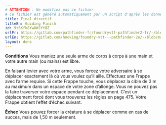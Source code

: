 ```yaml
---
# ATTENTION : Ne modifiez pas ce fichier
# Ce fichier est généré automatiquement par un script d'après les données du module Foundry VTT officiel et de sa traduction
title: Final directif
titleEn: Guiding Finish
id: 9t6Kfk8Yw8WJYY8Z
urlFr: https://gitlab.com/pathfinder-fr/foundryvtt-pathfinder2-fr/-/blob/master/data/feats/9t6Kfk8Yw8WJYY8Z.htm
urlEn: https://gitlab.com/hooking/foundry-vtt---pathfinder-2e/-/blob/master/packs/data/feats.db/guiding-finish.json
layout: dons
---
```

**Conditions**  Vous maniez une seule arme de corps à corps à une main et votre autre main (ou mains) est libre.

En faisant levier avec votre arme, vous forcez votre adversaire à se déplacer exactement là où vous voulez qu’il aille. Effectuez une Frappe avec l’arme requise. Si cette Frappe touche, vous déplacez la cible de 3 m au maximum dans un espace de votre zone d’allonge. Vous ne pouvez pas la faire traverser votre espace pendant ce déplacement. C’est un déplacement forcé dont vous trouverez les règles en page 475. Votre Frappe obtient l’effet d’échec suivant.

**Échec**  Vous pouvez forcer la créature à se déplacer comme en cas de succès, mais de 1,50 m seulement.
